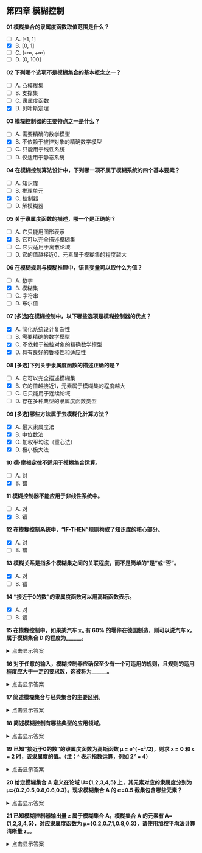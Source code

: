 ## 第四章 模糊控制

**01 模糊集合的隶属度函数取值范围是什么？**  
- [ ] A. [-1, 1]  
- [x] B. [0, 1]  
- [ ] C. (-∞, +∞)  
- [ ] D. [0, 100]  

**02 下列哪个选项不是模糊集合的基本概念之一？**  
- [ ] A. 凸模糊集  
- [ ] B. 支撑集  
- [ ] C. 隶属度函数  
- [x] D. 贝叶斯定理  

**03 模糊控制器的主要特点之一是什么？**  
- [ ] A. 需要精确的数学模型  
- [x] B. 不依赖于被控对象的精确数学模型  
- [ ] C. 只能用于线性系统  
- [ ] D. 仅适用于静态系统  

**04 在模糊控制算法设计中，下列哪一项不属于模糊系统的四个基本要素？**  
- [ ] A. 知识库  
- [ ] B. 推理单元  
- [x] C. 控制器  
- [ ] D. 解模糊器  

**05 关于隶属度函数的描述，哪一个是正确的？**  
- [ ] A. 它只能用图形表示  
- [x] B. 它可以完全描述模糊集  
- [ ] C. 它只适用于离散论域  
- [ ] D. 它的值越接近0，元素属于模糊集的程度越大  

**06 在模糊规则与模糊推理中，语言变量可以取什么为值？**  
- [ ] A. 数字  
- [x] B. 模糊集  
- [ ] C. 字符串  
- [ ] D. 布尔值  

**07 [多选]在模糊控制中，以下哪些选项是模糊控制器的优点？**  
- [x] A. 简化系统设计复杂性  
- [ ] B. 需要精确的数学模型  
- [x] C. 不依赖于被控对象的精确数学模型  
- [x] D. 具有良好的鲁棒性和适应性  

**08 [多选]下列关于隶属度函数的描述正确的是？**  
- [ ] A. 它可以完全描述模糊集  
- [x] B. 它的值越接近1，元素属于模糊集的程度越大  
- [ ] C. 它只能用于连续论域  
- [ ] D. 存在多种典型的隶属度函数类型  

**09 [多选]哪些方法属于去模糊化计算方法？**  
- [x] A. 最大隶属度法  
- [x] B. 中位数法  
- [x] C. 加权平均法（重心法）  
- [x] D. 极小极大法  

**10 德·摩根定律不适用于模糊集合运算。**  
- [ ] A. 对  
- [x] B. 错  

**11 模糊控制器不能应用于非线性系统中。**  
- [ ] A. 对  
- [x] B. 错  

**12 在模糊控制系统中，“IF-THEN”规则构成了知识库的核心部分。**  
- [x] A. 对  
- [ ] B. 错  

**13 模糊关系是指多个模糊集之间的关联程度，而不是简单的“是”或“否”。**  
- [x] A. 对  
- [ ] B. 错  

**14 “接近于0的数”的隶属度函数可以用高斯函数表示。**  
- [x] A. 对  
- [ ] B. 错  

**15 在模糊控制中，如果某汽车 x₀ 有 60% 的零件在德国制造，则可以说汽车 x₀ 属于模糊集合 D 的程度为______。**  
<details><summary>点击显示答案</summary>
0.6
</details>

**16 对于任意的输入，模糊控制器应确保至少有一个可适用的规则，且规则的适用程度应大于一定的要求数，这被称为______。**  
<details><summary>点击显示答案</summary>
完备性
</details>

**17 简述模糊集合与经典集合的主要区别。**  
<details><summary>点击显示答案</summary>
经典集合中元素只能“属于”或“不属于”（隶属度为 0 或 1），而模糊集合允许元素以 [0,1] 之间的隶属度部分隶属。
</details>

**18 简述模糊控制有哪些典型的应用领域。**  
<details><summary>点击显示答案</summary>
工业过程控制、家用电器（如空调、洗衣机）自动控制、机器人控制、汽车自动变速器等。
</details>

**19 已知“接近于0的数”的隶属度函数为高斯函数 μ = e^(−x²/2)，则求 x = 0 和 x = 2 时，该隶属度的值。（注：^ 表示指数运算，例如 2² = 4）**  
<details><summary>点击显示答案</summary>
μ(0) = e⁰ = 1  
μ(2) = e^(−2) ≈ 0.1353
</details>

**20 给定模糊集合 A 定义在论域 U={1,2,3,4,5} 上，其元素对应的隶属度分别为 μ={0.2,0.5,0.8,0.6,0.3}。现求模糊集合 A 的 α=0.5 截集包含哪些元素？**  
<details><summary>点击显示答案</summary>
{2, 3, 4}
</details>

**21 已知模糊控制器输出量 z 属于模糊集合 A，模糊集合 A 的元素有 A={1,2,3,4,5}，对应隶属度函数为 μ={0.2,0.7,1,0.8,0.3}，请使用加权平均法计算清晰量 z₀。**  
<details><summary>点击显示答案</summary>
计算公式  



$$
z_0 \;=\; 
\frac{\displaystyle\sum_{i=1}^5 \mu_i \, x_i}
     {\displaystyle\sum_{i=1}^5 \mu_i}
\;=\;
\frac{0.2 \times 1 \;+\; 0.7 \times 2 \;+\; 1 \times 3 \;+\; 0.8 \times 4 \;+\; 0.3 \times 5}
     {0.2 + 0.7 + 1 + 0.8 + 0.3}
\;=\;
\frac{9.3}{3.0}
\;=\;3.1
$$
</details>